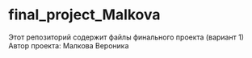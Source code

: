 # final_project_Malkova
Этот репозиторий содержит файлы финального проекта (вариант 1)
Автор проекта: Малкова Вероника
